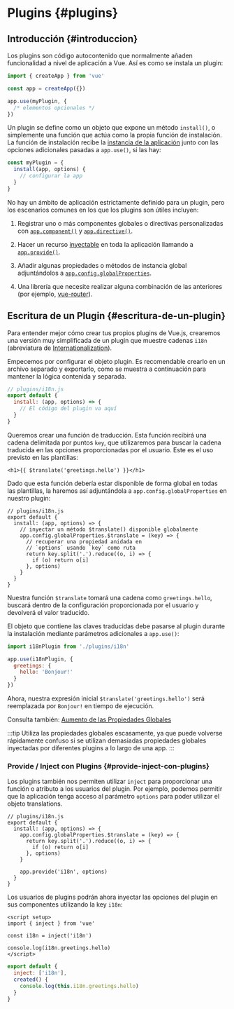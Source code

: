 ﻿# Plugins {#plugins}

## Introducción {#introduccion}

Los plugins son código autocontenido que normalmente añaden funcionalidad a nivel de aplicación a Vue. Así es como se instala un plugin:

```js
import { createApp } from 'vue'

const app = createApp({})

app.use(myPlugin, {
  /* elementos opcionales */
})
```

Un plugin se define como un objeto que expone un método `install()`, o simplemente una función que actúa como la propia función de instalación. La función de instalación recibe la [instancia de la aplicación](/api/application.html) junto con las opciones adicionales pasadas a `app.use()`, si las hay:

```js
const myPlugin = {
  install(app, options) {
    // configurar la app
  }
}
```

No hay un ámbito de aplicación estrictamente definido para un plugin, pero los escenarios comunes en los que los plugins son útiles incluyen:

1. Registrar uno o más componentes globales o directivas personalizadas con [`app.component()`](/api/application.html#app-component) y [`app.directive()`](/api/application.html#app-directive).

2. Hacer un recurso [inyectable](/guide/components/provide-inject.html) en toda la aplicación llamando a [`app.provide()`](/api/application.html#app-provide).

3. Añadir algunas propiedades o métodos de instancia global adjuntándolos a [`app.config.globalProperties`](/api/application.html#app-config-globalproperties).

4. Una librería que necesite realizar alguna combinación de las anteriores (por ejemplo, [vue-router](https://github.com/vuejs/vue-router-next)).

## Escritura de un Plugin {#escritura-de-un-plugin}

Para entender mejor cómo crear tus propios plugins de Vue.js, crearemos una versión muy simplificada de un plugin que muestre cadenas `i18n` (abreviatura de [Internationalization](https://en.wikipedia.org/wiki/Internationalization_and_localization)).

Empecemos por configurar el objeto plugin. Es recomendable crearlo en un archivo separado y exportarlo, como se muestra a continuación para mantener la lógica contenida y separada.

```js
// plugins/i18n.js
export default {
  install: (app, options) => {
    // El código del plugin va aquí
  }
}
```

Queremos crear una función de traducción. Esta función recibirá una cadena delimitada por puntos `key`, que utilizaremos para buscar la cadena traducida en las opciones proporcionadas por el usuario. Este es el uso previsto en las plantillas:

```vue-html
<h1>{{ $translate('greetings.hello') }}</h1>
```

Dado que esta función debería estar disponible de forma global en todas las plantillas, la haremos así adjuntándola a `app.config.globalProperties` en nuestro plugin:

```js{4-11}
// plugins/i18n.js
export default {
  install: (app, options) => {
    // inyectar un método $translate() disponible globalmente
    app.config.globalProperties.$translate = (key) => {
      // recuperar una propiedad anidada en
      // `options` usando `key` como ruta
      return key.split('.').reduce((o, i) => {
        if (o) return o[i]
      }, options)
    }
  }
}
```

Nuestra función `$translate` tomará una cadena como `greetings.hello`, buscará dentro de la configuración proporcionada por el usuario y devolverá el valor traducido.

El objeto que contiene las claves traducidas debe pasarse al plugin durante la instalación mediante parámetros adicionales a `app.use()`:

```js
import i18nPlugin from './plugins/i18n'

app.use(i18nPlugin, {
  greetings: {
    hello: 'Bonjour!'
  }
})
```

Ahora, nuestra expresión inicial `$translate('greetings.hello')` será reemplazada por `Bonjour!` en tiempo de ejecución.

Consulta también: [Aumento de las Propiedades Globales](/guide/typescript/options-api.html#aumento-de-las-propiedades-globales) <sup class="vt-badge ts" />

:::tip
Utiliza las propiedades globales escasamente, ya que puede volverse rápidamente confuso si se utilizan demasiadas propiedades globales inyectadas por diferentes plugins a lo largo de una app.
:::

### Provide / Inject con Plugins {#provide-inject-con-plugins}

Los plugins también nos permiten utilizar `inject` para proporcionar una función o atributo a los usuarios del plugin. Por ejemplo, podemos permitir que la aplicación tenga acceso al parámetro `options` para poder utilizar el objeto translations.

```js{10}
// plugins/i18n.js
export default {
  install: (app, options) => {
    app.config.globalProperties.$translate = (key) => {
      return key.split('.').reduce((o, i) => {
        if (o) return o[i]
      }, options)
    }

    app.provide('i18n', options)
  }
}
```

Los usuarios de plugins podrán ahora inyectar las opciones del plugin en sus componentes utilizando la key `i18n`:

<div class="composition-api">

```vue
<script setup>
import { inject } from 'vue'

const i18n = inject('i18n')

console.log(i18n.greetings.hello)
</script>
```

</div>
<div class="options-api">

```js
export default {
  inject: ['i18n'],
  created() {
    console.log(this.i18n.greetings.hello)
  }
}
```

</div>
